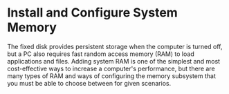 # Install and Configure System Memory

The fixed disk provides persistent storage when the computer is turned off, but a PC also requires fast random access memory (RAM) to load applications and files. Adding system RAM is one of the simplest and most cost-effective ways to increase a computer's performance, but there are many types of RAM and ways of configuring the memory subsystem that you must be able to choose between for given scenarios.
